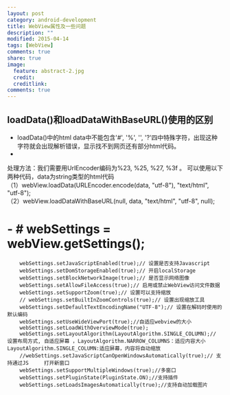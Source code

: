 ```yaml
---
layout: post
category: android-development
title: WebView属性及一些问题
description: ""
modified: 2015-04-14
tags: [WebView]
comments: true
share: true
image:
  feature: abstract-2.jpg
  credit: 
  creditlink: 
comments: true
---
```


## loadData()和loadDataWithBaseURL()使用的区别 ##
	
 *  loadData()中的html data中不能包含'#', '%', '\', '?'四中特殊字符，出现这种字符就会出现解析错误，显示找不到网页还有部分html代码。 
 *  
处理方法：我们需要用UrlEncoder编码为%23, %25, %27, %3f 。 可以使用以下两种代码，data为string类型的html代码  
（1）webView.loadData(URLEncoder.encode(data, "utf-8"), "text/html", "utf-8");  
（2）webView.loadDataWithBaseURL(null, data, "text/html", "utf-8", null); 

# - # webSettings = webView.getSettings();


		webSettings.setJavaScriptEnabled(true);// 设置是否支持Javascript
		webSettings.setDomStorageEnabled(true);// 开启localStorage 
		webSettings.setBlockNetworkImage(true);// 是否显示网络图像
		webSettings.setAllowFileAccess(true);// 启用或禁止WebView访问文件数据
		webSettings.setSupportZoom(true);// 设置可以支持缩放
		// webSettings.setBuiltInZoomControls(true);// 设置出现缩放工具
		webSettings.setDefaultTextEncodingName("UTF-8");// 设置在解码时使用的默认编码
		webSettings.setUseWideViewPort(true);//自适应webview的大小 
		webSettings.setLoadWithOverviewMode(true);
		webSettings.setLayoutAlgorithm(LayoutAlgorithm.SINGLE_COLUMN);// 设置布局方式, 自适应屏幕 ，LayoutAlgorithm.NARROW_COLUMNS：适应内容大小LayoutAlgorithm.SINGLE_COLUMN:适应屏幕，内容将自动缩放  
        //webSettings.setJavaScriptCanOpenWindowsAutomatically(true);// 支持通过JS     打开新窗口 
		webSettings.setSupportMultipleWindows(true);//多窗口
		webSettings.setPluginState(PluginState.ON);//支持插件 
		webSettings.setLoadsImagesAutomatically(true);//支持自动加载图片